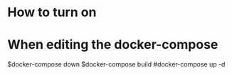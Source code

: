 # How to turn on




# When editing the docker-compose

$docker-compose down
$docker-compose build
#docker-compose up -d